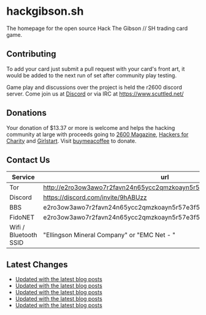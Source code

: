 # hackgibson.sh
The homepage for the open source Hack The Gibson // SH trading card game.


## Contributing

To add your card just submit a pull request with your card's front art, it would be added to the next run of set after community play testing.

Game play and discussions over the project is held the r2600 discord server. Come join us at [Discord](https://discord.com/invite/9hABUzz) or via IRC at https://www.scuttled.net/


## Donations

Your donation of $13.37 or more is welcome and helps the hacking community at large with proceeds going to [2600 Magazine](https://2600.com/), [Hackers for Charity](https://hackersforcharity.org) and [Girlstart](https://girlstart.org).  Visit [buymeacoffee](https://www.buymeacoffee.com/hackgibson.sh) to donate.


## Contact Us

Service | url
-|-
Tor | http://e2ro3ow3awo7r2favn24n65ycc2qmzkoayn5r57e3f56nvjwdcgg32ad.onion
Discord | https://discord.com/invite/9hABUzz
BBS | e2ro3ow3awo7r2favn24n65ycc2qmzkoayn5r57e3f56nvjwdcgg32ad.onion:23
FidoNET | e2ro3ow3awo7r2favn24n65ycc2qmzkoayn5r57e3f56nvjwdcgg32ad.onion:24554
Wifi / Bluetooth SSID | "Ellingson Mineral Company" or "EMC Net - <fidonet address>"

## Latest Changes
<!-- BLOG-POST-LIST:START -->
- [Updated with the latest blog posts](https://github.com/DFW2600/hackgibson.sh/commit/2026c09376ea43539c56ba687b8bf2bfbf603a66)
- [Updated with the latest blog posts](https://github.com/DFW2600/hackgibson.sh/commit/ab9536c454eea56de6ccef50f9abd1cf8ba412b5)
- [Updated with the latest blog posts](https://github.com/DFW2600/hackgibson.sh/commit/2d8f629cadcec080d50efab2164334a9378307ba)
- [Updated with the latest blog posts](https://github.com/DFW2600/hackgibson.sh/commit/8bdda17119c4bb6eff5a782680022868f71e80d9)
- [Updated with the latest blog posts](https://github.com/DFW2600/hackgibson.sh/commit/a6e1777f3456ca7b7db1c0dac4163eaeaafa6c4b)
<!-- BLOG-POST-LIST:END -->
